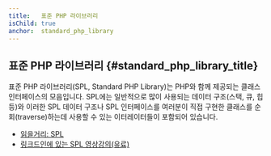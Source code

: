 ```yaml
---
title:   표준 PHP 라이브러리
isChild: true
anchor:  standard_php_library
---
```


## 표준 PHP 라이브러리 {#standard_php_library_title}

표준 PHP 라이브러리(SPL, Standard PHP Library)는 PHP와 함께 제공되는 클래스 인터페이스의 모음입니다. SPL에는 일반적으로 많이
사용되는 데이터 구조(스택, 큐, 힙 등)와 이러한 SPL 데이터 구조나 SPL 인터페이스를 여러분이 직접 구현한 클래스를
순회(traverse)하는데 사용할 수 있는 이터레이터들이 포함되어 있습니다.

* [읽을거리: SPL][spl]
* [링크드인에 있는 SPL 영상강의(유료)][linkedin]


[spl]: https://secure.php.net/book.spl
[linkedin]: https://www.linkedin.com/learning/learning-the-standard-php-library?trk=lynda_redirect_learning
